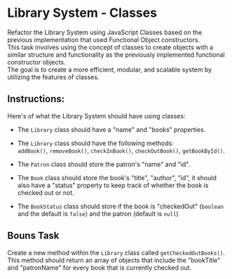 # Library System - Classes
Refactor the Library System using JavaScript Classes based on the previous implementation that used Functional Object constructors.  
This task involves using the concept of classes to create objects with a similar structure and functionality as the previously implemented functional constructor objects.   
The goal is to create a more efficient, modular, and scalable system by utilizing the features of classes.

##  Instructions:
Here's of what the Library System should have using classes: 

- The `Library` class should have a "name" and "books" properties.

- The `Library` class should have the following methods:  
  `addBook()`, `removeBook()`, `checkInBook()`, `checkOutBook()`, `getBookById()`.
  

- The `Patron` class should store the patron's "name" and "id".

- The `Book` class should store the book's "title", "author", "id", it should also have a "status" property to keep track of whether the book is checked out or not.

- The `BookStatus` class should store if the book is "checkedOut" (`boolean` and the default is `false`) and the patron (default is `null`)

## Bouns Task
Create a new method within the `Library` class called `getCheckedOutBooks()`.  
This method should return an array of objects that include the "bookTitle" and "patronName" for every book that is currently checked out.